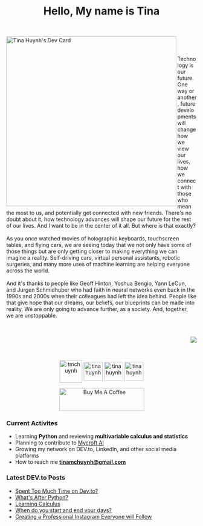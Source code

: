 <h1 align="center">Hello, My name is Tina</h1>

<br>

  <a href="https://app.daily.dev/tmchuynh"><img align=left src="https://github.com/tmchuynh/tmchuynh/blob/master/devcard.svg" width="450" alt="Tina Huynh's Dev Card"/></a>

<div>
  <p align="left">&nbsp;<br><br><br>Technology is our future. One way or another, future developments will change how we view our lives, how we connect with those who mean the most to us, and potentially get connected with new friends. There's no doubt about it, how technology advances will shape our future for the rest of our lives. And I want to be in the center of it all. But where is that exactly?<br><br>As you once watched movies of holographic keyboards, touchscreen tables, and flying cars, we are seeing today that we not only have some of those things but are only getting closer to making everything we can imagine a reality. Self-driving cars, virtual personal assistants, robotic surgeries, and many more uses of machine learning are helping everyone across the world.<br><br>And it's thanks to people like Geoff Hinton, Yoshua Bengio, Yann LeCun, and Jurgen Schmidhuber who had faith in neural networks even back in the 1990s and 2000s when their colleagues had left the idea behind. People like that give hope that our dreams, our beliefs, our blueprints can be made into reality. We are only going to advance further, as a society. And, together, we are unstoppable.</p>
</div>

<br>
<br>

<img align="right" src="https://github-readme-stats.vercel.app/api/top-langs/?username=tmchuynh&count_private=true&theme=dark&langs_count=3&card_width=525&hide=HTML,CSS">

&nbsp;
<br>
<br>

<div align="left">
  <p align="center">
    <a href="https://dev.to/tmchuynh" target="blank"><img align="center" src="https://github.com/tmchuynh/tmchuynh/blob/2dfeed835fbdf8d00121e9b981904611a10ba4cd/images/code.png" alt="tmchuynh" height="60" width="60" /></a>
    <a href="https://linkedin.com/in/tina huynh" target="blank"><img align="center" src="https://github.com/tmchuynh/tmchuynh/blob/2dfeed835fbdf8d00121e9b981904611a10ba4cd/images/linkedin.png" alt="tina huynh" height="50" width="50" /></a>
    <a href="https://twitter.com/tinamchuynh" target="blank"><img align="center" src="https://github.com/tmchuynh/tmchuynh/blob/2dfeed835fbdf8d00121e9b981904611a10ba4cd/images/twitter.png" alt="tina huynh" height="50" width="50" /></a>
    <a href="https://www.instagram.com/tmchuynh/" target="blank"><img align="center" src="https://github.com/tmchuynh/tmchuynh/blob/2dfeed835fbdf8d00121e9b981904611a10ba4cd/images/instagram.png" alt="tina huynh" height="50" width="50" /></a>
  </p>
  <p align="center">
    <a href="https://www.buymeacoffee.com/tmchuynh" target="_blank"><img src="https://github.com/t-mc-huynh/t-mc-huynh/blob/0bfb005d066ac2685c776a7c19e64fcfde2c4dd0/images/bmc-button.png" alt="Buy Me A Coffee" height="60" width="225"></a>
  </p>
</div>


### Current Activites
- Learning **Python** and reviewing **multivariable calculus and statistics**
- Planning to contribute to [Mycroft AI](https://mycroft.ai/contribute/)
- Growing my network on DEV.to, LinkedIn, and other social media platforms
- How to reach me **tinamchuynh@gmail.com**

### Latest DEV.to Posts
<!-- BLOG-POST-LIST:START -->
- [Spent Too Much Time on Dev.to?](https://dev.to/tmchuynh/spent-too-much-time-on-devto-381j)
- [What&#39;s After Python?](https://dev.to/tmchuynh/whats-after-python-32h5)
- [Learning Calculus](https://dev.to/tmchuynh/learning-calculus-jh6)
- [When do you start and end your days?](https://dev.to/tmchuynh/when-do-you-start-and-end-your-days-1h0d)
- [Creating a Professional Instagram Everyone will Follow](https://dev.to/tmchuynh/creating-a-professional-instagram-everyone-will-follow-286g)
<!-- BLOG-POST-LIST:END -->
